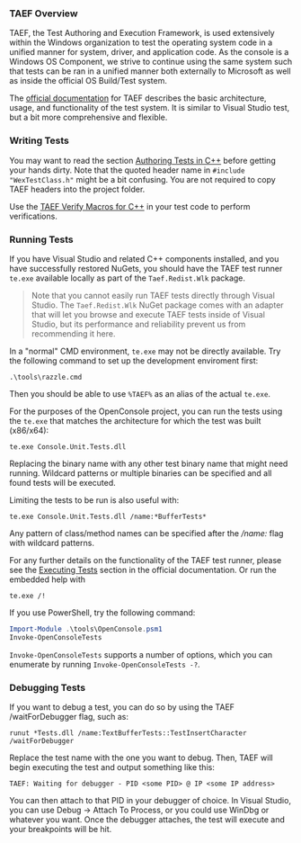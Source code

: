 ### TAEF Overview ###

TAEF, the Test Authoring and Execution Framework, is used extensively within the Windows organization to test the operating system code in a unified manner for system, driver, and application code. As the console is a Windows OS Component, we strive to continue using the same system such that tests can be ran in a unified manner both externally to Microsoft as well as inside the official OS Build/Test system.

The [official documentation](https://docs.microsoft.com/en-us/windows-hardware/drivers/taef/) for TAEF describes the basic architecture, usage, and functionality of the test system. It is similar to Visual Studio test, but a bit more comprehensive and flexible.

### Writing Tests

You may want to read the section [Authoring Tests in C++](https://docs.microsoft.com/en-us/windows-hardware/drivers/taef/authoring-tests-in-c--) before getting your hands dirty. Note that the quoted header name in `#include "WexTestClass.h"` might be a bit confusing. You are not required to copy TAEF headers into the project folder.

Use the [TAEF Verify Macros for C++](https://docs.microsoft.com/en-us/windows-hardware/drivers/taef/verify) in your test code to perform verifications.

### Running Tests

If you have Visual Studio and related C++ components installed, and you have successfully restored NuGets, you should have the TAEF test runner `te.exe` available locally as part of the `Taef.Redist.Wlk` package.

> Note that you cannot easily run TAEF tests directly through Visual Studio. The `Taef.Redist.Wlk` NuGet package comes with an adapter that will let you browse and execute TAEF tests inside of Visual Studio, but its performance and reliability prevent us from recommending it here.

In a "normal" CMD environment, `te.exe` may not be directly available. Try the following command to set up the development enviroment first:

```shell
.\tools\razzle.cmd
```

Then you should be able to use `%TAEF%` as an alias of the actual `te.exe`.

For the purposes of the OpenConsole project, you can run the tests using the `te.exe` that matches the architecture for which the test was built (x86/x64):

	te.exe Console.Unit.Tests.dll

Replacing the binary name with any other test binary name that might need running. Wildcard patterns or multiple binaries can be specified and all found tests will be executed.

Limiting the tests to be run is also useful with:

	te.exe Console.Unit.Tests.dll /name:*BufferTests*

Any pattern of class/method names can be specified after the */name:* flag with wildcard patterns.

For any further details on the functionality of the TAEF test runner, please see the [Executing Tests](https://docs.microsoft.com/en-us/windows-hardware/drivers/taef/executing-tests) section in the official documentation. Or run the embedded help with

	te.exe /!

If you use PowerShell, try the following command:

```powershell
Import-Module .\tools\OpenConsole.psm1
Invoke-OpenConsoleTests
```

`Invoke-OpenConsoleTests` supports a number of options, which you can enumerate by running `Invoke-OpenConsoleTests -?`.


### Debugging Tests

If you want to debug a test, you can do so by using the TAEF /waitForDebugger flag, such as:

	runut *Tests.dll /name:TextBufferTests::TestInsertCharacter /waitForDebugger

Replace the test name with the one you want to debug.  Then, TAEF will begin executing the test and output something like this:

	TAEF: Waiting for debugger - PID <some PID> @ IP <some IP address>

You can then attach to that PID in your debugger of choice.  In Visual Studio, you can use Debug -> Attach To Process, or you could use WinDbg or whatever you want.
Once the debugger attaches, the test will execute and your breakpoints will be hit.

